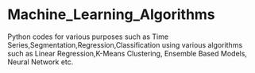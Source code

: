 # Machine_Learning_Algorithms
Python codes for various purposes such as Time Series,Segmentation,Regression,Classification using various algorithms such as Linear Regression,K-Means Clustering, Ensemble
Based Models, Neural Network etc.
